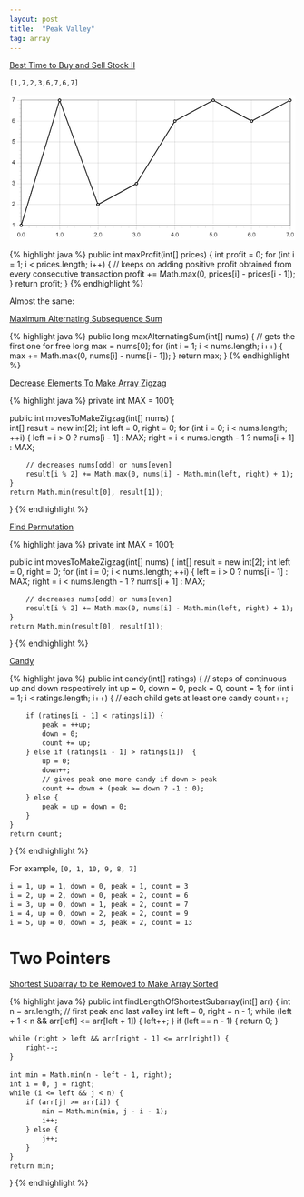 ```yaml
---
layout: post
title:  "Peak Valley"
tag: array
---
```

[Best Time to Buy and Sell Stock II][best-time-to-buy-and-sell-stock-ii]

```
[1,7,2,3,6,7,6,7]
```

![array](/assets/best_time_to_buy_and_sell_stock_2.png)

{% highlight java %}
public int maxProfit(int[] prices) {
    int profit = 0;
    for (int i = 1; i < prices.length; i++) {
        // keeps on adding positive profit obtained from every consecutive transaction
        profit += Math.max(0, prices[i] - prices[i - 1]);
    }
    return profit;
}
{% endhighlight %}

Almost the same:

[Maximum Alternating Subsequence Sum][maximum-alternating-subsequence-sum]

{% highlight java %}
public long maxAlternatingSum(int[] nums) {
    // gets the first one for free
    long max = nums[0];
    for (int i = 1; i < nums.length; i++) {
        max += Math.max(0, nums[i] - nums[i - 1]);
    }
    return max;
}
{% endhighlight %}

[Decrease Elements To Make Array Zigzag][decrease-elements-to-make-array-zigzag]

{% highlight java %}
private int MAX = 1001;

public int movesToMakeZigzag(int[] nums) {       
    int[] result = new int[2];
    int left = 0, right = 0;
    for (int i = 0; i < nums.length; ++i) {
        left = i > 0 ? nums[i - 1] : MAX;
        right = i < nums.length - 1 ? nums[i + 1] : MAX;

        // decreases nums[odd] or nums[even]
        result[i % 2] += Math.max(0, nums[i] - Math.min(left, right) + 1);
    }
    return Math.min(result[0], result[1]);
}
{% endhighlight %}

[Find Permutation][find-permutation]

{% highlight java %}
private int MAX = 1001;

public int movesToMakeZigzag(int[] nums) {
    int[] result = new int[2];
    int left = 0, right = 0;
    for (int i = 0; i < nums.length; ++i) {
        left = i > 0 ? nums[i - 1] : MAX;
        right = i < nums.length - 1 ? nums[i + 1] : MAX;

        // decreases nums[odd] or nums[even]
        result[i % 2] += Math.max(0, nums[i] - Math.min(left, right) + 1);
    }
    return Math.min(result[0], result[1]);
}
{% endhighlight %}

[Candy][candy]

{% highlight java %}
public int candy(int[] ratings) {
    // steps of continuous up and down respectively
    int up = 0, down = 0, peak = 0, count = 1;
    for (int i = 1; i < ratings.length; i++) {
        // each child gets at least one candy
        count++;

        if (ratings[i - 1] < ratings[i]) {
            peak = ++up;
            down = 0;
            count += up;
        } else if (ratings[i - 1] > ratings[i])  {
            up = 0;
            down++;
            // gives peak one more candy if down > peak
            count += down + (peak >= down ? -1 : 0);
        } else {
            peak = up = down = 0;
        }
    }
    return count;
}
{% endhighlight %}

For example, `[0, 1, 10, 9, 8, 7]`

```
i = 1, up = 1, down = 0, peak = 1, count = 3
i = 2, up = 2, down = 0, peak = 2, count = 6
i = 3, up = 0, down = 1, peak = 2, count = 7
i = 4, up = 0, down = 2, peak = 2, count = 9
i = 5, up = 0, down = 3, peak = 2, count = 13

```

# Two Pointers

[Shortest Subarray to be Removed to Make Array Sorted][shortest-subarray-to-be-removed-to-make-array-sorted]

{% highlight java %}
public int findLengthOfShortestSubarray(int[] arr) {
    int n = arr.length;
    // first peak and last valley
    int left = 0, right = n - 1;
    while (left + 1 < n && arr[left] <= arr[left + 1]) {
        left++;
    }
    if (left == n - 1) {
        return 0;
    }

    while (right > left && arr[right - 1] <= arr[right]) {
        right--;
    }

    int min = Math.min(n - left - 1, right);
    int i = 0, j = right;
    while (i <= left && j < n) {
        if (arr[j] >= arr[i]) {
            min = Math.min(min, j - i - 1);
            i++;
        } else {
            j++;
        }
    }
    return min;
}
{% endhighlight %}

[best-time-to-buy-and-sell-stock-ii]: https://leetcode.com/problems/best-time-to-buy-and-sell-stock-ii/
[candy]: https://leetcode.com/problems/candy/
[decrease-elements-to-make-array-zigzag]: https://leetcode.com/problems/decrease-elements-to-make-array-zigzag/
[find-permutation]: https://leetcode.com/problems/find-permutation/
[maximum-alternating-subsequence-sum]: https://leetcode.com/problems/maximum-alternating-subsequence-sum/
[shortest-subarray-to-be-removed-to-make-array-sorted]: https://leetcode.com/problems/find-permutation/shortest-subarray-to-be-removed-to-make-array-sorted/
